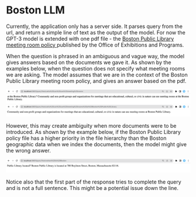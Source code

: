 # Boston LLM

Currently, the application only has a server side. It parses query from the url, and return a simple line of text as the output of the model. For now the GPT-3 model is extended with one pdf file - the <a href="https://www.bpl.org/wp-content/uploads/sites/30/2020/06/Meeting-Room-Use-Policy-FINAL-5.26.20.pdf">Boston Public Library meeting room policy </a> published by the Office of Exhibitions and Programs.

When the question is phrased in an ambiguous and vague way, the model gives answers based on the documents we gave it. As shown by the examples below, when the question does not specify what meeting rooms we are asking. The model assumes that we are in the context of the Boston Public Library meeting room policy, and gives an answer based on the pdf.

<img src="./server/public/meeting rooms.png">
<img src="./server/public/meeting rooms at BPL.png">

However, this may create ambiguity when more documents were to be introduced. As shown by the example below, if the Boston Public Library policy file has a higher priority in the file hierarchy than the Boston geographic data when we index the documents, then the model might give the wrong answer.

<img src="./server/public/where is Boston.png">

Notice also that the first part of the response tries to complete the query and is not a full sentence. This might be a potential issue down the line.